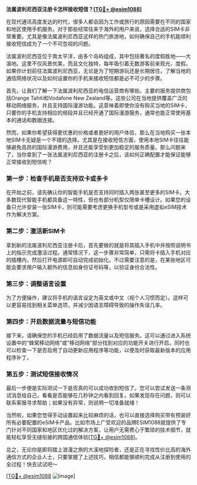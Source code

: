 **法属波利尼西亚注册卡怎样接收短信？[[TG💪+ @esim1088](https://t.me/s/esim1088)]**

在现代通讯高度发达的时代，很多人都会因为工作或旅行的原因需要在不同的国家和地区使用手机服务。对于那些经常往来于海外的用户来说，选择合适的SIM卡非常重要。尤其是像法属波利尼西亚这样的热门旅游地，如何确保自己的手机能顺利接收短信成为了一个不可忽视的问题。

法属波利尼西亚位于南太平洋，由多个岛屿组成，其中包括著名的度假胜地——大溪地。这里不仅风景优美，而且文化独特，每年吸引着无数游客前来观光、度假。如果你计划前往法属波利尼西亚，无论是为了短期游玩还是长期居住，了解当地的通信网络状况以及如何设置你的手机来接收短信都是必不可少的步骤。

首先，让我们了解一下法属波利尼西亚的电信运营商有哪些。主要的服务提供商包括Orange Tahiti和Vodafone New Zealand等。这些公司在当地提供覆盖广泛的移动网络服务，并且支持国际漫游功能。这意味着即使你没有购买当地的SIM卡，只要你的手机支持相应的频段并且已经开通了国际漫游服务，通常也能正常使用基本的通话和数据连接。

然而，如果你希望获得更优惠的价格或者更好的用户体验，那么在当地购买一张本地SIM卡无疑是一个不错的选择。尤其是在接收短信方面，使用本地SIM卡往往能够避免高昂的国际漫游费用，并且还能享受到更加稳定的服务质量。那么问题来了，当你拿到了一张法属波利尼西亚的注册卡之后，该如何正确配置才能保证能够正常接收到短信呢？

### 第一步：检查手机是否支持双卡或多卡

在开始之前，请先确认你的智能手机是否支持同时插入两张甚至更多的SIM卡。大多数现代智能手机都具备这一特性，但也有部分机型仅限单卡槽设计。如果您的设备只允许安装一张SIM卡，则可能需要考虑更换手机型号或是采用虚拟eSIM技术作为解决方案。

### 第二步：激活新SIM卡

拿到新的法属波利尼西亚注册卡后，首先要做的就是将其插入手机中并按照说明书上的指示完成激活过程。通常情况下，这一步骤非常简单，只需将卡插入手机对应的插槽内，然后打开电源即可自动完成初始化。不过需要注意的是，在某些地区可能会要求用户输入额外的信息如身份证号码等，以验证身份合法性。

### 第三步：调整语言设置

为了方便操作，建议将手机的语言设定为英文或中文（视个人习惯而定）。这样可以更容易找到相关菜单选项，并减少因语言障碍导致的操作失误几率。

### 第四步：开启数据流量与短信功能

接下来，请确保您的手机已经启用了数据流量以及短信服务。这可以通过进入系统设置中的“蜂窝移动网络”或“移动网络”部分找到对应的功能开关进行开启。同时也可以检查一下是否启用了自动更新应用程序等功能，以便及时获取最新版本的应用程序补丁。

### 第五步：测试短信接收情况

最后一步便是实际测试一下是否真的可以成功收到短信了。您可以尝试发送一条测试消息给自己，看看是否能够在几秒钟之内看到回复。如果发现存在问题，则可以联系客服寻求帮助；如果没有异常，则说明一切准备就绪！

当然啦，如果您觉得手动设置起来比较麻烦的话，也可以直接选择购买带有预装好所有必要配置的eSIM卡产品。比如市场上广受欢迎的品牌ESIM1088就提供了专门针对不同国家和地区优化过的解决方案，让用户无需费心于繁琐的技术细节，就能轻松享受无缝衔接的跨国通信体验[[TG💪+ @esim1088](https://t.me/s/esim1088)]。

总之，无论你是即将踏上浪漫之旅的大溪地探险者，还是正在寻找性价比高的海外通信方式的企业人士，只要掌握了上述技巧，相信都能够顺利完成从注册到使用的全过程！快去试试吧～

[[TG💪+ @esim1088](https://t.me/s/esim1088) ![Image](https://i.postimg.cc/4NQfJmqS/Snipaste-2025-05-13-00-14-12.png)]